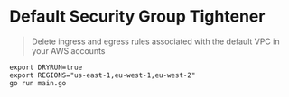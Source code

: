 # Default Security Group Tightener

> Delete ingress and egress rules associated with the default VPC in your AWS accounts

```shell
export DRYRUN=true
export REGIONS="us-east-1,eu-west-1,eu-west-2"
go run main.go
```
